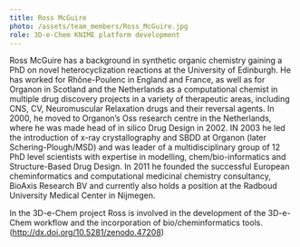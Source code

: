 ```yaml
---
title: Ross McGuire
photo: /assets/team_members/Ross_McGuire.jpg
role: 3D-e-Chem KNIME platform development
---
```

Ross McGuire has a background in synthetic organic chemistry gaining a PhD on novel heterocyclization reactions at the University of Edinburgh.
He has worked for Rhône-Poulenc in England and France, as well as for Organon in Scotland and the Netherlands as a computational chemist in multiple drug discovery projects in a variety of therapeutic areas, including CNS, CV, Neuromuscular Relaxation drugs and their reversal agents. 
In 2000, he moved to Organon’s Oss research centre in the Netherlands, where he was made head of in silico Drug Design in 2002. 
IN 2003 he led the introduction of x-ray crystallography and SBDD at Organon (later Schering-Plough/MSD) and was leader of a multidisciplinary group of 12 PhD level scientists with expertise in modelling, chem/bio-informatics and Structure-Based Drug Design. 
In 2011 he founded the successful European cheminformatics and computational medicinal chemistry consultancy, BioAxis Research BV and currently also holds a position at the Radboud University Medical Center in Nijmegen.

In the 3D-e-Chem project Ross is involved in the development of the 3D-e-Chem workflow and the incorporation of bio/cheminformatics tools.
(http://dx.doi.org/10.5281/zenodo.47208)
